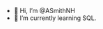 - 👋 Hi, I’m @ASmithNH
- 🌱 I’m currently learning SQL.

<!---
ASmithNH/ASmithNH is a ✨ special ✨ repository because its `README.md` (this file) appears on your GitHub profile.
You can click the Preview link to take a look at your changes.
--->
